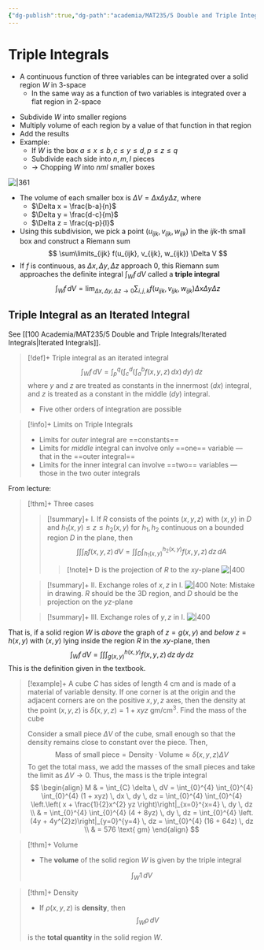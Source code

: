 ```yaml
---
{"dg-publish":true,"dg-path":"academia/MAT235/5 Double and Triple Integrals/Triple Integrals.md","permalink":"/academia/mat-235/5-double-and-triple-integrals/triple-integrals/","tags":["lecture","math","note","university"],"created":"2025-01-13T19:49:19.145-05:00","updated":"2025-02-24T03:24:21.334-05:00"}
---
```



# Triple Integrals

- A continuous function of three variables can be integrated over a solid region $W$ in 3-space
    - In the same way as a function of two variables is integrated over a flat region in 2-space

<!-- break -->
- Subdivide $W$ into smaller regions
- Multiply volume of each region by a value of that function in that region
- Add the results
- Example:
    - If $W$ is the box $a \leq x \leq b, c \leq y \leq d, p \leq z \leq q$
    - Subdivide each side into $n, m, l$ pieces
    - → Chopping $W$ into $nml$ smaller boxes

![|361](https://i.imgur.com/WuMHpN8.png)

- The volume of each smaller box is $\Delta V = \Delta x \Delta y \Delta z$, where
    - $\Delta x = \frac{b-a}{n}$
    - $\Delta y = \frac{d-c}{m}$
    - $\Delta z = \frac{q-p}{l}$
- Using this subdivision, we pick a point $(u_{ijk},v_{ijk}, w_{ijk})$ in the $ijk$-th small box and construct a Riemann sum
    $$
    \sum\limits_{ijk} f(u_{ijk}, v_{ijk}, w_{ijk}) \Delta V
    $$
- If $f$ is continuous, as $\Delta x, \Delta y, \Delta z$ approach 0, this Riemann sum approaches the definite integral $\int_{W} f \, dV$ called a **triple integral**
    $$
    \int_{W} f \, dV = \lim_{ \Delta x, \Delta y, \Delta z \to 0 } \sum_{i,j,k} f(u_{ijk}, v_{ijk}, w_{ijk}) \Delta x \Delta y \Delta z
    $$

## Triple Integral as an Iterated Integral

See [[100 Academia/MAT235/5 Double and Triple Integrals/Iterated Integrals\|Iterated Integrals]].

> [!def]+ Triple integral as an iterated integral
> $$
> \int_{W} f \, dV = \int_{p}^{q} \left( \int_{c}^{d} \left( \int_{a}^{b} f(x,y,z) \, dx  \right)  \, dy  \right)  \, dz
> $$
> where $y$ and $z$ are treated as constants in the innermost ($dx$) integral, and $z$ is treated as a constant in the middle ($dy$) integral.
>
> - Five other orders of integration are possible

> [!info]+ Limits on Triple Integrals
>
> - Limits for *outer* integral are ==constants==
> - Limits for *middle* integral can involve only ==one== variable — that in the ==outer integral==
> - Limits for the inner integral can involve ==two== variables — those in the two outer integrals

From lecture:

> [!thm]+ Three cases
>
> > [!summary]+ I.
> > If $R$ consists of the points $(x,y,z)$ with $(x,y)$ in $D$ and $h_{1}(x,y) \leq z \leq h_{2}(x,y)$ for $h_{1}, h_{2}$ continuous on a bounded region $D$ in the plane, then
> > $$
> > \int \int \int_{R} f(x,y,z) \, dV = \int \int_{D} \int_{h_{1}(x,y)}^{h_{2}(x,y)} f(x,y,z) \, dz \, dA
> > $$
> >
> > > [!note]+ D is the projection of $R$ to the $xy$-plane
> > > ![|400](https://i.imgur.com/tg6S0wQ.png)
>
> > [!summary]+ II. Exchange roles of $x,z$ in I.
> > ![|400](https://i.imgur.com/Pbgfkv7.png)
> > Note: Mistake in drawing. $R$ should be the 3D region, and $D$ should be the projection on the $yz$-plane
>
> > [!summary]+ III. Exchange roles of $y, z$ in I.
> > ![|400](https://i.imgur.com/OWtOYOQ.png)

That is, if a solid region $W$ is *above* the graph of $z = g(x, y)$ and *below* $z = h(x, y)$ with $(x, y)$ lying inside the region $R$ in the $xy$-plane, then
$$
\int_{W} f \, dV = \int \int \int_{g(x, y)}^{h(x, y)} f(x,y,z) \, dz \, dy \, dz
$$
This is the definition given in the textbook.

> [!example]+ A cube $C$ has sides of length 4 cm and is made of a material of variable density. If one corner is at the origin and the adjacent corners are on the positive $x, y, z$ axes, then the density at the point $(x, y, z)$ is $\delta(x, y, z) = 1 + xyz$ gm/cm$^{3}$. Find the mass of the cube
>
> Consider a small piece $\Delta V$ of the cube, small enough so that the density remains close to constant over the piece. Then,
> $$
> \text{Mass of small piece} = \text{Density} \cdot \text{Volume} \approx \delta(x, y, z) \Delta V
> $$
> To get the total mass, we add the masses of the small pieces and take the limit as $\Delta V \to 0$. Thus, the mass is the triple integral
> $$
> \begin{align}
> M & = \int_{C} \delta \, dV = \int_{0}^{4} \int_{0}^{4} \int_{0}^{4} (1 + xyz) \, dx  \, dy  \, dz = \int_{0}^{4} \int_{0}^{4} \left.\left( x + \frac{1}{2}x^{2} yz \right)\right|_{x=0}^{x=4}  \, dy  \, dz \\
>  & = \int_{0}^{4} \int_{0}^{4} (4 + 8yz) \, dy \, dz = \int_{0}^{4} \left.(4y + 4y^{2}z)\right|_{y=0}^{y=4} \, dz = \int_{0}^{4} (16 + 64z) \, dz \\
>  & = 576 \text{ gm}
> \end{align}
> $$

> [!thm]+ Volume
>
> - The **volume** of the solid region $W$ is given by the triple integral
>
> $$
> \int_{W} 1 \, dV
> $$

> [!thm]+ Density
>
> - If $\rho(x,y,z)$ is **density**, then
>     $$
>     \int_{W}\rho\,dV
>     $$
>
> is the **total quantity** in the solid region $W$.
